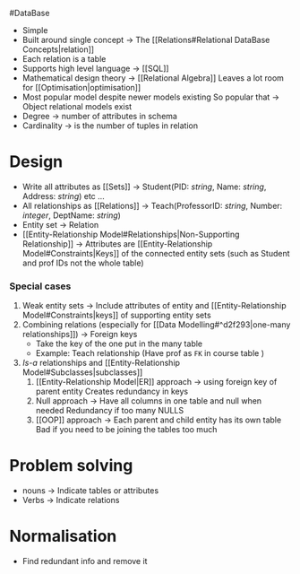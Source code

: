 #DataBase 

- Simple 
- Built around single concept $\rightarrow$ The [[Relations#Relational DataBase Concepts|relation]]
- Each relation is a table
- Supports high level language $\rightarrow$ [[SQL]]
- Mathematical design theory $\rightarrow$ [[Relational Algebra]]
   Leaves a lot room for [[Optimisation|optimisation]]
- Most popular model despite newer models existing
   So popular that $\rightarrow$ Object relational models exist
- Degree $\rightarrow$ number of attributes in schema
- Cardinality $\rightarrow$ is the number of tuples in relation

# Design
- Write all attributes as [[Sets]] $\rightarrow$ Student(PID: *string*, Name: *string*, Address: *string*) etc $\dots$
- All relationships as [[Relations]] $\rightarrow$ Teach(ProfessorID: *string*, Number: *integer*, DeptName: *string*)
- Entity set $\rightarrow$ Relation
- [[Entity-Relationship Model#Relationships|Non-Supporting Relationship]] $\rightarrow$ Attributes are [[Entity-Relationship Model#Constraints|Keys]]  of the connected entity sets (such as Student and prof IDs not the whole table)
### Special cases
  1. Weak entity sets $\rightarrow$ Include attributes of  entity and  [[Entity-Relationship Model#Constraints|keys]] of supporting entity sets
  2. Combining relations (especially for [[Data Modelling#^d2f293|one-many relationships]]) $\rightarrow$ Foreign keys
      - Take the key of the one put in the many table
      - Example: Teach relationship (Have prof as `FK` in course table )
  3. *Is-a* relationships and [[Entity-Relationship Model#Subclasses|subclasses]]
     1. [[Entity-Relationship Model|ER]] approach $\rightarrow$ using foreign key of parent entity
        Creates redundancy in keys
     2. Null approach $\rightarrow$ Have all columns in one table and null when needed
        Redundancy if too many NULLS
     4. [[OOP]] approach $\rightarrow$ Each parent and child entity has its own table
        Bad if you need to be joining the tables too much

# Problem solving
- nouns $\rightarrow$ Indicate tables or attributes
- Verbs $\rightarrow$ Indicate relations

# Normalisation
- Find redundant info and remove it
